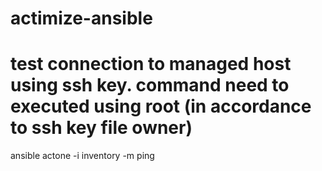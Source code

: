 # actimize-ansible

# test connection to managed host using ssh key. command need to executed using root (in accordance to ssh key file owner)
ansible actone -i inventory -m ping

